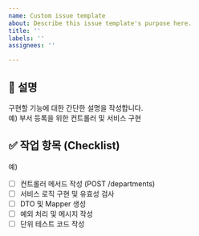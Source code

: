 ```yaml
---
name: Custom issue template
about: Describe this issue template's purpose here.
title: ''
labels: ''
assignees: ''

---
```


## 📝 설명
구현할 기능에 대한 간단한 설명을 작성합니다.  
예) 부서 등록을 위한 컨트롤러 및 서비스 구현

## ✅ 작업 항목 (Checklist)
예)
- [ ] 컨트롤러 메서드 작성 (POST /departments)  
- [ ] 서비스 로직 구현 및 유효성 검사  
- [ ] DTO 및 Mapper 생성  
- [ ] 예외 처리 및 메시지 작성  
- [ ] 단위 테스트 코드 작성
